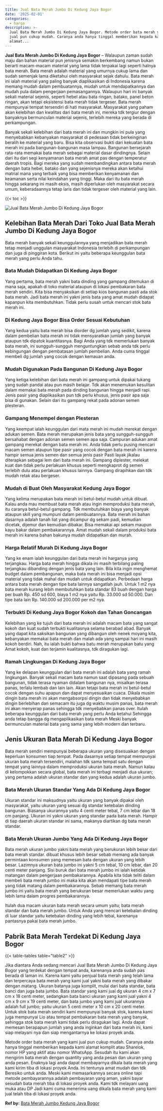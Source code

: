 ```yaml
---
title: Jual Bata Merah Jumbo Di Kedung Jaya Bogor
date: '2025-02-01'
categories:
  - harga
description: >-
  Jual Bata Merah Jumbo Di Kedung Jaya Bogor. Metode order bata merah yang kami
  jual pun cukup mudah. Caranya anda hanya tinggal memberikan kepada kami
  alamat...
---
```


**Jual Bata Merah Jumbo Di Kedung Jaya Bogor** – Walaupun zaman sudah maju dan bahan material pun jenisnya semakin berkembang namun bukan berarti macam-macam material yang lama tidak terpakai lagi seperti halnya bata merah. Bata merah adalah material yang umurnya cukup lama dan sudah semenjak lama diketahui oleh masyarakat sejak dahulu. Bata merah ini ialah material yang paling banyak diaplikasikan di Indonesia karena memang mudah dalam pembuatannya, mudah untuk mendapatkannya dan mudah pula dalam pengerjaan pemasangannya. Walaupun hari ini banyak sekali material sejenis, seperti hebel atau bata ringan, batako, panel beton ringan, akan tetapi eksistensi bata merah tidak tergeser. Bata merah mempunyai tempat tersendiri di hati masyarakat. Masyarakat yang paham akan kelebihan dan kwalitas dari bata merah ini, mereka tdk tergiur dengan banyaknya bermunculan material sejenis, terlebih mereka yang berada di perkampungan.

Banyak sekali kelebihan dari bata merah ini dan mungkin ini pula yang menyebabkan kebanyakan masyarakat di pedesaan tidak berkeinginan beralih ke material yang baru. Bisa kita observasi bukti dari kekuatan bata merah ini pada bangunan-bangunan masa lampau. Bangunan bersejarah rata-rata memakai bata merah sebagai material dasar dindingnya. Selain dari itu dari segi kenyamanan bata merah amat pas dengan temperatur daerah tropis. Bagi mereka yang sudah membandingkan antara bata merah dengan bata hebel, batako dan yang sejenisnya mereka akan ketahui matrial mana yang terbaik yang bisa memberikan kenyamanan dan keamanan serta nilai keindahan yang tinggi. Maka dari itu bata merah hingga sekarang ini masih eksis, masih diperlukan oleh masyarakat secara umum, keberadaannya tetap laris dan tidak tergeser oleh material yang lain.

{{< toc >}}

![Jual Bata Merah Jumbo Di Kedung Jaya Bogor](/images/jual-bata-merah-25.png)

## Kelebihan Bata Merah Dari Toko Jual Bata Merah Jumbo Di Kedung Jaya Bogor

Bata merah banyak sekali keunggulannya yang menjadikan bata merah tetap menjadi unggulan masyarakat Indonesia terlebih di perkampungan dan juga di pinggiran kota. Berikut ini yaitu beberapa keunggulan bata merah yang perlu Anda tahu.

### Bata Mudah Didapatkan Di Kedung Jaya Bogor

Yang pertama, bata merah yakni bata dinding yang gampang ditemukan di mana saja, apakah di toko material ataupun di lokasi pembakaran bata merah sendiri. Kita bisa menyaksikan di setiap kios bangunan pasti ada stok bata merah. Jadi bata merah ini yakni jenis bata yang amat mudah didapat kapanpun kita membutuhkan. Tidak perlu susah untuk mencari stok bata merah ini.

### Di Kedung Jaya Bogor Bisa Order Sesuai Kebutuhan

Yang kedua yaitu bata merah bisa diorder dg jumlah yang sedikit, karena dalam pembelian bata merah ini tidak mensyaratkan jumlah yang banyak ataupun tdk dipatok kuantitasnya. Bagi Anda yang tdk memerlukan banyak bata merah, ini sungguh-sungguh menguntungkan sebab anda tdk perlu kebingungan dengan pembatasan jumlah pembelian. Anda cuma tinggal membeli dg jumlah yang cocok dengan kemauan anda.

### Mudah Digunakan Pada Bangunan Di Kedung Jaya Bogor

Yang ketiga kelebihan dari bata merah ini gampang untuk dipakai tukang yang sudah pandai atau pun masih belajar. Tdk akan menemukan kesulitan dalam memakai bata merah pada dinding bangunan hingga menjadi rapi. Jenis pasir yang diaplikasikan pun tdk perlu khusus, jenis pasir apa saja bisa di gunakan. Selain dari itu gampang rekat pada adonan semen plesteran.

### Gampang Menempel dengan Plesteran

Yang keempat ialah keunggulan dari mata merah ini mudah merekat dengan adukan semen. Bata merah merupakan jenis bata yang sungguh-sungguh bersahabat dengan adonan semen semen apa saja. Campuran adukan amat gampang merekat dengan bata merah ini. Anda tidak perlu pusing mencari macam semen ataupun tipe pasir yang cocok dengan bata merah ini karena hampir semua jenis semen dan semua jenis pasir Pasti layak jikalau diterapkan sebagai lem dari bata merah ini. Gampang diplester, melekat kuat dan tidak perlu perlakuan khusus seperti mengkaprot dg semen terlebih dulu atau perlakuan khusus lainnya. Gampang dirapihkan dan tdk mudah retak atau bergeser.

### Mudah di Buat Oleh Masyarakat Kedung Jaya Bogor

Yang kelima merupakan bata merah ini betul-betul mudah untuk dibuat. Kalau anda mau membuat bata merah atau ingin memproduksi bata merah, itu caranya betul-betul gampang. Tdk membutuhkan biaya yang banyak ataupun skill yang mumpuni dalam pembuatannya. Bata merah ini bahan dasarnya adalah tanah liat yang dicampur dg sekam padi, kemudian dicetak, dijemur dan kemudian dibakar. Bisa memakai api sekam maupun kayu bakar dalam pembakarannya. Amat mudah sekali dalam produksi bata merah ini karena bahan bakunya mudah didapatkan dan murah.

### Harga Relatif Murah Di Kedung Jaya Bogor

Yang ke enam ialah keunggulan dari bata merah ini harganya yang terjangkau. Harga bata merah hingga dikala ini masih terbilang paling terjangkau dibanding dengan jenis bata yang lain. Bila kita ingin menghemat budget dalam pembangunan, maka bata merah ini bisa menjadi opsi material yang tidak mahal dan mudah untuk didapatkan. Perbedaan harga antara bata merah dengan tipe bata lainnya sangatlah jauh. Untuk 1 m2 nya bata merah kurang lebih membutuhkan bata standar 83 buah dengan harga per buah Rp. 450 sd 600, biaya 1 m2 nya yaitu Rp. 33.000 sd 50.000. Dan tipe bata lain Rp. 140.000 sd 200.000 per m2 nya.

### Terbukti Di Kedung Jaya Bogor Kokoh dan Tahan Goncangan

Kelebihan yang ke tujuh dari bata merah ini adalah macam bata yang sangat kokoh dan kuat sudah terbukti kualitasnya selama berabad abad. Banyak yang dapat kita saksikan bangunan yang dibangun oleh nenek moyang kita, kebanyakan memakai bata merah dan malah ada yang sampai hari ini masih kokoh berdiri. Nah, itu ialah bukti bahwa batu merah merupakan batu yang Amat kokoh, kuat dan terjamin kualitasnya, tdk diragukan lagi.

### Ramah Lingkungan Di Kedung Jaya Bogor

Yang ke delapan keunggulan dari bata merah ini adalah bata yang ramah lingkungan. Banyak sekali macam bata namun saat dipasang pada sebuah bangunan, tidak terasa nyaman didalam bangunan nya, misalkan terasa panas, terlalu lembab dan lain lain. Akan tetapi bata merah ini betul-betul cocok dengan suhu apapun dan dapat menyesuaikan cuaca. Dikala musim dingin bata merah ini akan mengabsorpsi dingin dan tidak menyebabkan dingin berlebihan dan semacam itu juga dg waktu musim panas, bata merah ini akan menyerap panas sehingga tdk menyebabkan panas over. Itulah beberapa keunggulan dari bata merah yang perlu Anda ketahui Sehingga anda tetap bangga dg mengaplikasikan bata merah Meski banyak bermunculan material bata yang sama yang lebih modern dan terbaru.

## Jenis Ukuran Bata Merah Di Kedung Jaya Bogor

Bata merah sendiri mempunyai beberapa ukuran yang disesuaikan dengan keperluan konsumen tiap tempat. Pada dasarnya setiap tempat mempunyai ukuran bata merah tersendiri, malahan tdk sama tempat satu dengan tempat yang lainnya dalam memproduksi ukuran bata merah. Namun kalau di kelompokkan secara global, bata merah ini terbagi menjadi dua ukuran; yang pertama adalah ukuran standar dan yang kedua adalah ukuran jumbo.

### Bata Merah Ukuran Standar Yang Ada Di Kedung Jaya Bogor

Ukuran standar ini maksudnya yaitu ukuran yang banyak dipakai oleh masyarakat, yaitu ukuran yang sesuai dg standar ketebalan dinding bangunan. Biasanya ukurannya yaitu 4 centi meter tebal, 7 cm lebar dan 18 cm panjang. Ukuran ini yakni ukuran yang standar pada bata merah. Hampir di tiap daerah ukuran standar ini sama, makanya diartikan dg bata merah standar.

### Bata Merah Ukuran Jumbo Yang Ada Di Kedung Jaya Bogor

Bata merah ukuran jumbo yakni bata merah yang berukuran lebih besar dari bata merah standar. dibuat khusus lebih besar sebab memang ada banyak permintaan konsumen yang memesan bata dengan ukuran yang lebih besar. Lazimnya ukuran bata jumbo ini yakni 5 cm tebal, 10 cm lebar, dan 20 centi meter panjang. Sisi buruk dari bata merah jumbo ini ialah ketidak matangan dalam pengerjaan pembakarannya. Apabila kita tidak teliti dalam membeli bata merah jumbo ini maka kita akan mendapati tipe bata merah yang tidak matang dalam pembakarannya. Sebab memang bata merah jumbo ini yaitu bata merah yang berukuran besar memerlukan waktu yang lebih lama dalam progres pembakarannya.

Itulah dua macam ukuran bata merah secara umum yaitu; bata merah standar dan bata merah jumbo. Untuk Anda yang mencari ketebalan dinding di luar standar yaitu ketebalan dinding yang lebih tebal, karenanya pantasnya pakai bata merah jumbo.

## Pabrik Bata Merah Terdekat Di Kedung Jaya Bogor

{{< table-tables table="table2" >}}

Jika diantara Anda sedang mencari Jual Bata Merah Jumbo Di Kedung Jaya Bogor yang terdekat dengan tempat anda, karenanya anda sudah pas berada di laman ini. Karena kami yaitu penjual bata merah yang telah lama dan terpercaya bata merah yang kami jual yakni bata merah yang dibakar dengan matang. Ukuran batanya juga komplit, mulai dari bata standar, bata banci dan juga bata jumbo. Bata standar yang kami jual dg ukuran 4 cm x 7 cm x 18 centi meter, sedangkan bata banci ukuran yang kami jual yakni 4 cm x 9 cm x 19 centi meter, dan bata jumbo yang kami jual ukurannya adalah full jumbo; yaitu ukuran 5 centi meter x 10 cm x 20 centi meter. Untuk stok bata merah sendiri kami mempunyai banyak stok, karena kami juga mempunyai Lio atau tempat pembakaran bata merah yang banyak, sehingga stok bata merah kami tidak perlu diragukan lagi. Anda dapat memesan berapapun jumlah yang anda inginkan dari bata merah ini, kami siap melayani nya dan siap mengantarnya ke lokasi proyek anda.

Metode order bata merah yang kami jual pun cukup mudah. Caranya anda hanya tinggal memberikan kepada kami alamat komplit atau Sharelok, nomor HP yang aktif atau nomor WhatsApp. Sesudah itu kami akan mengirim bata merah dengan quantity yang anda pesan dan ukuran yang anda pesan. Enaknya lagi anda dapat membayarnya dikala bata merah yang kami kirim tiba di lokasi proyek Anda. Ini tentunya amat mudah dan tdk Beresiko untuk anda. Meski kami memasarkannya secara online tapi metode pembayarannya adalah pembayaran yang aman, yakni bayar sesudah bata merah tiba di lokasi proyek anda. Kami tdk melayani uang muka atau DP Jadi kami cuma menerima uang dikala bata merah yang kami jual telah tiba di lokasi proyek anda.

**Ref by:** [Bata Merah Jumbo Kedung Jaya Bogor](https://id.wikipedia.org/wiki/Bata)
